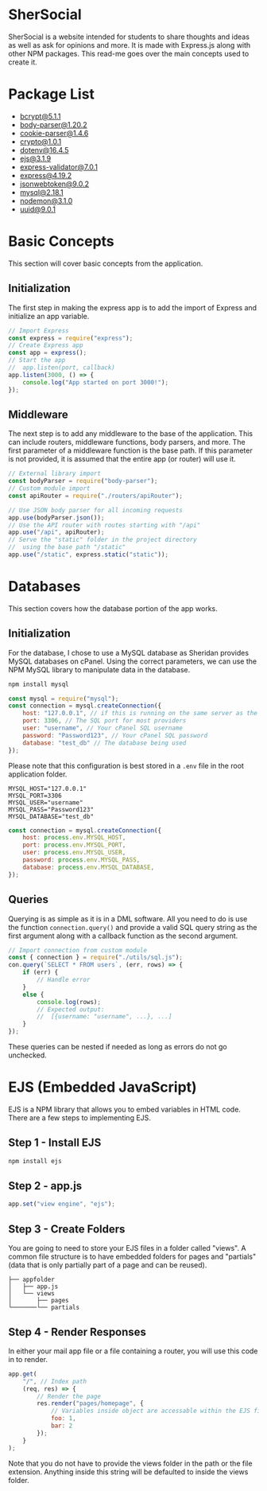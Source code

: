 
# SherSocial
SherSocial is a website intended for students to share thoughts and ideas as well as ask for opinions and more. It is made with Express.js along with other NPM packages. This read-me goes over the main concepts used to create it.
# Package List
* [bcrypt@5.1.1](https://www.npmjs.com/package/bcrypt/v/5.1.1)
* [body-parser@1.20.2](https://www.npmjs.com/package/body-parser/v/1.20.2)
* [cookie-parser@1.4.6](https://www.npmjs.com/package/cookie-parser/v/1.4.6)
* [crypto@1.0.1](https://www.npmjs.com/package/crypto/v/1.0.1)
* [dotenv@16.4.5](https://www.npmjs.com/package/dotenv/v/16.4.5)
* [ejs@3.1.9](https://www.npmjs.com/package/ejs/v/3.1.9)
* [express-validator@7.0.1](https://www.npmjs.com/package/express-validator/v/7.0.1)
* [express@4.19.2](https://www.npmjs.com/package/express/v/4.19.2)
* [jsonwebtoken@9.0.2](https://www.npmjs.com/package/jsonwebtoken/v/9.0.2)
* [mysql@2.18.1](https://www.npmjs.com/package/mysql/v/2.18.1)
* [nodemon@3.1.0](https://www.npmjs.com/package/nodemon/v/3.1.0)
* [uuid@9.0.1](https://www.npmjs.com/package/uuid/v/9.0.1)

# Basic Concepts
This section will cover basic concepts from the application.
## Initialization
The first step in making the express app is to add the import of Express and initialize an app variable.
```js
// Import Express
const express = require("express");
// Create Express app
const app = express();
// Start the app
//  app.listen(port, callback)
app.listen(3000, () => {
    console.log("App started on port 3000!");
});
```
## Middleware
The next step is to add any middleware to the base of the application. This can include routers, middleware functions, body parsers, and more. The first parameter of a middleware function is the base path. If this parameter is not provided, it is assumed that the entire app (or router) will use it.
```js
// External library import
const bodyParser = require("body-parser");
// Custom module import
const apiRouter = require("./routers/apiRouter");

// Use JSON body parser for all incoming requests
app.use(bodyParser.json());
// Use the API router with routes starting with "/api"
app.use("/api", apiRouter);
// Serve the "static" folder in the project directory
//  using the base path "/static"
app.use("/static", express.static("static"));
```

# Databases
This section covers how the database portion of the app works.
## Initialization
For the database, I chose to use a MySQL database as Sheridan provides MySQL databases on cPanel. Using the correct parameters, we can use the NPM MySQL library to manipulate data in the database.
```bash
npm install mysql
```
```js
const mysql = require("mysql");
const connection = mysql.createConnection({
    host: "127.0.0.1", // if this is running on the same server as the SQL (which it is)
    port: 3306, // The SQL port for most providers
    user: "username", // Your cPanel SQL username
    password: "Password123", // Your cPanel SQL password
    database: "test_db" // The database being used
});
```
Please note that this configuration is best stored in a `.env` file in the root application folder.
```env
MYSQL_HOST="127.0.0.1"
MYSQL_PORT=3306
MYSQL_USER="username"
MYSQL_PASS="Password123"
MYSQL_DATABASE="test_db"
```
```js
const connection = mysql.createConnection({
    host: process.env.MYSQL_HOST,
    port: process.env.MYSQL_PORT,
    user: process.env.MYSQL_USER,
    password: process.env.MYSQL_PASS,
    database: process.env.MYSQL_DATABASE,
});
```
## Queries
Querying is as simple as it is in a DML software. All you need to do is use the function `connection.query()` and provide a valid SQL query string as the first argument along with a callback function as the second argument.
```js
// Import connection from custom module
const { connection } = require("./utils/sql.js");
con.query(`SELECT * FROM users`, (err, rows) => {
    if (err) {
        // Handle error
    }
    else {
        console.log(rows);
        // Expected output:
        //  [{username: "username", ...}, ...]
    }
});
```
These queries can be nested if needed as long as errors do not go unchecked.

# EJS (Embedded JavaScript)
EJS is a NPM library that allows you to embed variables in HTML code. There are a few steps to implementing EJS.
## Step 1 - Install EJS
```bash
npm install ejs
```
## Step 2 - app.js
```js
app.set("view engine", "ejs");
```
## Step 3 - Create Folders
You are going to need to store your EJS files in a folder called "views". A common file structure is to have embedded folders for pages and "partials" (data that is only partially part of a page and can be reused).
```
├── appfolder
│   ├── app.js
│   └── views
│       ├── pages
└───────└── partials
```
## Step 4 - Render Responses
In either your mail app file or a file containing a router, you will use this code in to render.
```js
app.get(
    "/", // Index path
    (req, res) => {
        // Render the page
        res.render("pages/homepage", {
            // Variables inside object are accessable within the EJS file
            foo: 1,
            bar: 2
        });
    }
);
```
Note that you do not have to provide the views folder in the path or the file extension. Anything inside this string will be defaulted to inside the views folder.